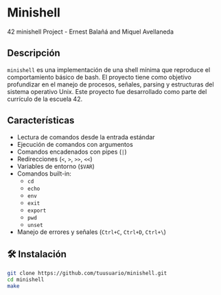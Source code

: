 # Minishell
42 minishell Project - Ernest Balañá and Miquel Avellaneda

## Descripción
`minishell` es una implementación de una shell mínima que reproduce el comportamiento básico de bash. El proyecto tiene como objetivo profundizar en el manejo de procesos, señales, parsing y estructuras del sistema operativo Unix.
Este proyecto fue desarrollado como parte del currículo de la escuela 42.

## Características
- Lectura de comandos desde la entrada estándar
- Ejecución de comandos con argumentos
- Comandos encadenados con pipes (`|`)
- Redirecciones (`<`, `>`, `>>`, `<<`)
- Variables de entorno (`$VAR`)
- Comandos built-in:
  - `cd`
  - `echo`
  - `env`
  - `exit`
  - `export`
  - `pwd`
  - `unset`
- Manejo de errores y señales (`Ctrl+C`, `Ctrl+D`, `Ctrl+\`)

## 🛠️ Instalación
```bash
git clone https://github.com/tuusuario/minishell.git
cd minishell
make
